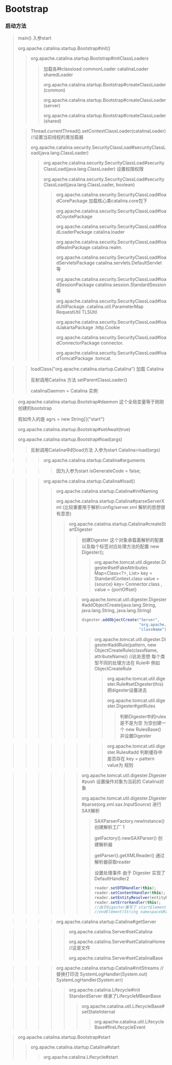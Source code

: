 # Bootstrap

### 启动方法

> main() 入参start
>
> org.apache.catalina.startup.Bootstrap#init() 
>
> > org.apache.catalina.startup.Bootstrap#initClassLoaders
> >
> > > 加载各种classload commonLoader  catalinaLoader sharedLoader
> > >
> > > org.apache.catalina.startup.Bootstrap#createClassLoader (common)
> > >
> > > org.apache.catalina.startup.Bootstrap#createClassLoader (server)
> > >
> > > org.apache.catalina.startup.Bootstrap#createClassLoader (shared)
>
> > Thread.currentThread().setContextClassLoader(catalinaLoader)//设置当前线程的类加载器
> >
> > org.apache.catalina.security.SecurityClassLoad#securityClassLoad(java.lang.ClassLoader)
> >
> > > org.apache.catalina.security.SecurityClassLoad#securityClassLoad(java.lang.ClassLoader) 设置权限权限
> > >
> > > org.apache.catalina.security.SecurityClassLoad#securityClassLoad(java.lang.ClassLoader, boolean) 
> > >
> > > > org.apache.catalina.security.SecurityClassLoad#loadCorePackage 加载核心类catalina.core包下
> > > >
> > > > org.apache.catalina.security.SecurityClassLoad#loadCoyotePackage
> > > >
> > > > org.apache.catalina.security.SecurityClassLoad#loadLoaderPackage  catalina.loader
> > > >
> > > > org.apache.catalina.security.SecurityClassLoad#loadRealmPackage  catalina.realm.
> > > >
> > > > org.apache.catalina.security.SecurityClassLoad#loadServletsPackage catalina.servlets.DefaultServlet 等
> > > >
> > > > org.apache.catalina.security.SecurityClassLoad#loadSessionPackage catalina.session.StandardSession 等
> > > >
> > > > org.apache.catalina.security.SecurityClassLoad#loadUtilPackage .catalina.util.ParameterMap  RequestUtil TLSUtil
> > > >
> > > > org.apache.catalina.security.SecurityClassLoad#loadJakartaPackage  .http.Cookie
> > > >
> > > > org.apache.catalina.security.SecurityClassLoad#loadConnectorPackage  connector.
> > > >
> > > > org.apache.catalina.security.SecurityClassLoad#loadTomcatPackage  .tomcat.

> > loadClass("org.apache.catalina.startup.Catalina") 加载 Catalina 
> >
> > 反射调用Catalina 方法 setParentClassLoader()
> >
> > catalinaDaemon = Catalina 实例

> org.apache.catalina.startup.Bootstrap#daemon 这个全局变量等于刚刚创建的bootstrap
>
> 假如传入的是 agrs = new String[]{"start"} 
>
> org.apache.catalina.startup.Bootstrap#setAwait(true) 
>
> org.apache.catalina.startup.Bootstrap#load(args)
>
> > 反射调用Catalina中的load方法 入参为start Catalina>load(args)

> > > org.apache.catalina.startup.Catalina#arguments

> > > > 因为入参为start  isGenerateCode = false;

> > > org.apache.catalina.startup.Catalina#load()
> > >
> > > > org.apache.catalina.startup.Catalina#initNaming
> > > >
> > > > org.apache.catalina.startup.Catalina#parseServerXml (比较重要用于解析config/server.xml 解析的思想很有意思)
> > > >
> > > > > org.apache.catalina.startup.Catalina#createStartDigester
> > > > >
> > > > > > 创建Digester 这个对象承载着解析的配置以及每个标签对应处理方法的配置 new Digester();
> > > > > >
> > > > > > > org.apache.tomcat.util.digester.Digester#setFakeAttributes  Map<Class<?>, List<String>> key = StandardContext.class value = {source} key= Connector.class , value = {portOffset}

> > > > > > org.apache.tomcat.util.digester.Digester#addObjectCreate(java.lang.String, java.lang.String, java.lang.String) 
> > > > > >
> > > > > > ```java
> > > > > > digester.addObjectCreate("Server",
> > > > > >                          "org.apache.catalina.core.StandardServer",
> > > > > >                          "className");
> > > > > > ```

> > > > > > > org.apache.tomcat.util.digester.Digester#addRule(pattern, new ObjectCreateRule(className, attributeName)) //此处思想 每个类型不同的处理方法在 Rule中 例如ObjectCreateRule
> > > > > > >
> > > > > > > > org.apache.tomcat.util.digester.Rule#setDigester(this) 把digester设置进去
> > > > > > > >
> > > > > > > > org.apache.tomcat.util.digester.Digester#getRules
> > > > > > > >
> > > > > > > > > 判断Digester中的rules是不是为空 为空创建一个 new RulesBase() 并设置Digester

> > > > > > > > org.apache.tomcat.util.digester.Rules#add 判断缓存中是否存在 key = pattern value为 规则 

> > > > > > org.apache.tomcat.util.digester.Digester#push 设置操作对象为当前的 Catalina对象
> > > > > >
> > > > > > org.apache.tomcat.util.digester.Digester#parse(org.xml.sax.InputSource) 进行SAX解析
> > > > > >
> > > > > > > SAXParserFactory.newInstance() 创建解析工厂 1
> > > > > > >
> > > > > > > getFactory().newSAXParser() 创建解析器
> > > > > > >
> > > > > > > getParser().getXMLReader() 通过解析器获取reader
> > > > > > >
> > > > > > > 设置处理事件 由于 Digester 实现了DefaultHandler2 
> > > > > > >
> > > > > > > ```java
> > > > > > > reader.setDTDHandler(this);
> > > > > > > reader.setContentHandler(this);
> > > > > > > reader.setEntityResolver(entityResolver);
> > > > > > > reader.setErrorHandler(this);
> > > > > > > //由于Digester重写了 startElement(String namespaceURI, String localName, String qName, Attributes list)
> > > > > > > //endElement(String namespaceURI, String localName, String qName)
> > > > > > > ```

> > > > org.apache.catalina.startup.Catalina#getServer

> > > > > org.apache.catalina.Server#setCatalina
> > > > >
> > > > > org.apache.catalina.Server#setCatalinaHome //这是文件
> > > > >
> > > > > org.apache.catalina.Server#setCatalinaBase

> > > > org.apache.catalina.startup.Catalina#initStreams //替换打印流 SystemLogHandler(System.out) SystemLogHandler(System.err)

> > > > > org.apache.catalina.Lifecycle#init StandardServer 继承了LifecycleMBeanBase
> > > > >
> > > > > > org.apache.catalina.util.LifecycleBase#setStateInternal
> > > > > >
> > > > > > > org.apache.catalina.util.LifecycleBase#fireLifecycleEvent

> org.apache.catalina.startup.Bootstrap#start
>
> > org.apache.catalina.startup.Catalina#start
> >
> > > org.apache.catalina.Lifecycle#start